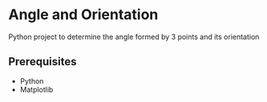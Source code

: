 # Angle and Orientation

Python project to determine the angle formed by 3 points and its orientation 

## Prerequisites
* Python
* Matplotlib

<img scr="Capture.PNG" width="700">
